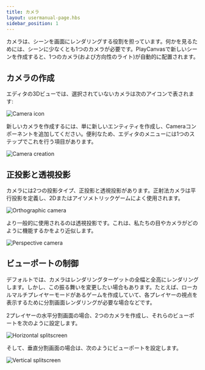 ```yaml
---
title: カメラ
layout: usermanual-page.hbs
sidebar_position: 1
---
```


カメラは、シーンを画面にレンダリングする役割を担っています。何かを見るためには、シーンに少なくとも1つのカメラが必要です。PlayCanvasで新しいシーンを作成すると、1つのカメラ(および方向性のライト)が自動的に配置されます。

## カメラの作成

エディタの3Dビューでは、選択されていないカメラは次のアイコンで表されます:

![Camera icon][1]

新しいカメラを作成するには、単に新しいエンティティを作成し、Cameraコンポーネントを追加してください。便利なため、エディタのメニューには1つのステップでこれを行う項目があります。

![Camera creation][2]

## 正投影と透視投影

カメラには2つの投影タイプ、正投影と透視投影があります。正射法カメラは平行投影を定義し、2Dまたはアイソメトリックゲームによく使用されます。

![Orthographic camera][3]

より一般的に使用されるのは透視投影です。これは、私たちの目やカメラがどのように機能するかをより近似します。

![Perspective camera][4]

## ビューポートの制御

デフォルトでは、カメラはレンダリングターゲットの全幅と全高にレンダリングします。しかし、この振る舞いを変更したい場合もあります。たとえば、ローカルマルチプレイヤーモードがあるゲームを作成していて、各プレイヤーの視点を表示するために分割画面レンダリングが必要な場合などです。

2プレイヤーの水平分割画面の場合、2つのカメラを作成し、それらのビューポートを次のように設定します。

![Horizontal splitscreen][5]

そして、垂直分割画面の場合は、次のようにビューポートを設定します。

![Vertical splitscreen][6]

[1]: /images/user-manual/graphics/cameras/camera_icon.png
[2]: /images/user-manual/graphics/cameras/camera_create.png
[3]: /images/user-manual/graphics/cameras/camera_orthographic.png
[4]: /images/user-manual/graphics/cameras/camera_perspective.png
[5]: /images/user-manual/graphics/cameras/camera_horizontal_splitscreen.png
[6]: /images/user-manual/graphics/cameras/camera_vertical_splitscreen.png
